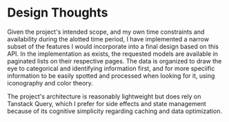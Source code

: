 # Design Thoughts

Given the project's intended scope, and my own time constraints and availability during the alotted time period, I have implemented a narrow subset of the features I would incorporate into a final design based on this API. In the implementation as exists, the requested models are available in paginated lists on their respective pages. The data is organized to draw the eye to categorical and identifying information first, and for more speciific information to be easily spotted and processed when looking for it, using iconography and color theory.

The project's architecture is reasonably lightweight but does rely on Tanstack Query, which I prefer for side effects and state management because of its cognitive simplicity regarding caching and data optimization.